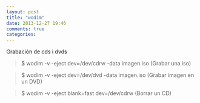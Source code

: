 ```yaml
---
layout: post
title: "wodim"
date: 2013-12-27 19:46
comments: true
categories: 
---
```

Grabación de cds i dvds 

>$ wodim -v -eject dev=/dev/cdrw -data imagen.iso  (Grabar una iso) 

>$ wodim -v -eject dev=/dev/dvd -data imagen.iso  (Grabar imagen en un DVD) 

>$ wodim -v -eject blank=fast dev=/dev/cdrw  (Borrar un CD)

